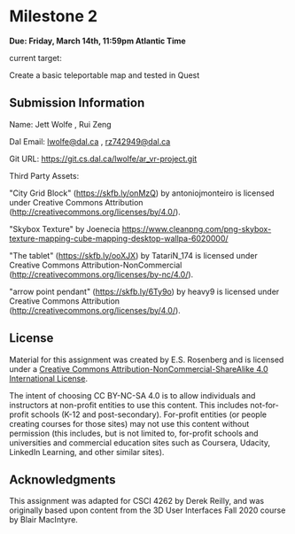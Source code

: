 # Milestone 2

**Due: Friday, March 14th, 11:59pm Atlantic Time**

current target:

Create a basic teleportable map and tested in Quest

## Submission Information


Name: Jett Wolfe , Rui Zeng

Dal Email: lwolfe@dal.ca , rz742949@dal.ca

Git URL: https://git.cs.dal.ca/lwolfe/ar_vr-project.git

Third Party Assets:

"City Grid Block" (https://skfb.ly/onMzQ) by antoniojmonteiro is licensed under Creative Commons Attribution (http://creativecommons.org/licenses/by/4.0/).

"Skybox Texture" by Joenecia 
https://www.cleanpng.com/png-skybox-texture-mapping-cube-mapping-desktop-wallpa-6020000/ 

"The tablet" (https://skfb.ly/ooXJX) by TatariN_174 is licensed under Creative Commons Attribution-NonCommercial (http://creativecommons.org/licenses/by-nc/4.0/).

"arrow point pendant" (https://skfb.ly/6Ty9o) by heavy9 is licensed under Creative Commons Attribution (http://creativecommons.org/licenses/by/4.0/).

## License

Material for this assignment was created by E.S. Rosenberg and is licensed under a [Creative Commons Attribution-NonCommercial-ShareAlike 4.0 International License](http://creativecommons.org/licenses/by-nc-sa/4.0/).

The intent of choosing CC BY-NC-SA 4.0 is to allow individuals and instructors at non-profit entities to use this content.  This includes not-for-profit schools (K-12 and post-secondary). For-profit entities (or people creating courses for those sites) may not use this content without permission (this includes, but is not limited to, for-profit schools and universities and commercial education sites such as Coursera, Udacity, LinkedIn Learning, and other similar sites).   

## Acknowledgments

This assignment was adapted for CSCI 4262 by Derek Reilly, and was originally based upon content from the 3D User Interfaces Fall 2020 course by Blair MacIntyre.
